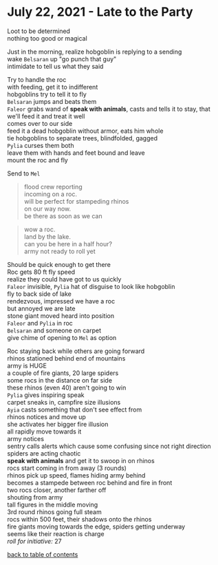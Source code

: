 # July 22, 2021 - Late to the Party

Loot to be determined  
nothing too good or magical  

Just in the morning, realize hobgoblin is replying to a sending  
wake `Belsaran` up "go punch that guy"  
intimidate to tell us what they said  

Try to handle the roc  
with feeding, get it to indifferent  
hobgoblins try to tell it to fly  
`Belsaran` jumps and beats them  
`Faleor` grabs wand of **speak with animals**, casts and tells it to stay, that we'll feed it and treat it well  
comes over to our side  
feed it a dead hobgoblin without armor, eats him whole  
tie hobgoblins to separate trees, blindfolded, gagged  
`Pylia` curses them both  
leave them with hands and feet bound and leave  
mount the roc and fly  

Send to `Mel`  
> flood crew reporting  
> incoming on a roc.  
> will be perfect for stampeding rhinos  
> on our way now.  
> be there as soon as we can  

> wow a roc.  
> land by the lake.  
> can you be here in a half hour?  
> army not ready to roll yet  

Should be quick enough to get there  
Roc gets 80 ft fly speed  
realize they could have got to us quickly  
`Faleor` invisible, `Pylia` hat of disguise to look like hobgoblin  
fly to back side of lake  
rendezvous, impressed we have a roc  
but annoyed we are late  
stone giant moved heard into position  
`Faleor` and `Pylia` in roc  
`Belsaran` and someone on carpet  
give chime of opening to `Mel` as option  

Roc staying back while others are going forward  
rhinos stationed behind end of mountains  
army is HUGE  
a couple of fire giants, 20 large spiders  
some rocs in the distance on far side  
these rhinos (even 40) aren't going to win  
`Pylia` gives inspiring speak  
carpet sneaks in, campfire size illusions  
`Ayia` casts something that don't see effect from  
rhinos notices and move up  
she activates her bigger fire illusion  
all rapidly move towards it  
army notices  
sentry calls alerts which cause some confusing since not right direction  
spiders are acting chaotic  
**speak with animals** and get it to swoop in on rhinos  
rocs start coming in from away (3 rounds)  
rhinos pick up speed, flames hiding army behind  
becomes a stampede between roc behind and fire in front  
two rocs closer, another farther off  
shouting from army  
tall figures in the middle moving  
3rd round rhinos going full steam  
rocs within 500 feet, their shadows onto the rhinos  
fire giants moving towards the edge, spiders getting underway  
seems like their reaction is charge  
_roll for initiative:_ 27  

[back to table of contents](/sessions/TOC.md)
